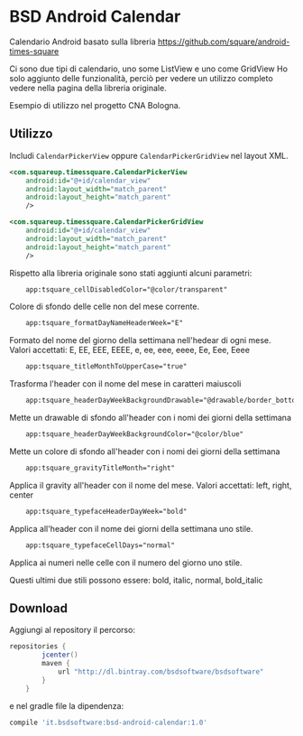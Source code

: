 BSD Android Calendar
==========================

Calendario Android basato sulla libreria https://github.com/square/android-times-square 

Ci sono due tipi di calendario, uno some ListView e uno come GridView
Ho solo aggiunto delle funzionalità, perciò per vedere un utilizzo completo vedere nella pagina della libreria originale.

Esempio di utilizzo nel progetto CNA Bologna.

Utilizzo
-----

Includi `CalendarPickerView` oppure `CalendarPickerGridView` nel layout XML.

```xml
<com.squareup.timessquare.CalendarPickerView
    android:id="@+id/calendar_view"
    android:layout_width="match_parent"
    android:layout_height="match_parent"
    />
```

```xml
<com.squareup.timessquare.CalendarPickerGridView
    android:id="@+id/calendar_view"
    android:layout_width="match_parent"
    android:layout_height="match_parent"
    />
```

Rispetto alla libreria originale sono stati aggiunti alcuni parametri:

```xml
    app:tsquare_cellDisabledColor="@color/transparent"
```
Colore di sfondo delle celle non del mese corrente.

```xml
    app:tsquare_formatDayNameHeaderWeek="E"
```
Formato del nome del giorno della settimana nell'hedear di ogni mese.
Valori accettati: E, EE, EEE, EEEE, e, ee, eee, eeee, Ee, Eee, Eeee

```xml
    app:tsquare_titleMonthToUpperCase="true"
```
Trasforma l'header con il nome del mese in caratteri maiuscoli

```xml
    app:tsquare_headerDayWeekBackgroundDrawable="@drawable/border_bottom"
```
Mette un drawable di sfondo all'header con i nomi dei giorni della settimana 

```xml
    app:tsquare_headerDayWeekBackgroundColor="@color/blue"
```
Mette un colore di sfondo all'header con i nomi dei giorni della settimana 

```xml
    app:tsquare_gravityTitleMonth="right"
```
Applica il gravity all'header con il nome del mese.
Valori accettati: left, right, center

```xml
    app:tsquare_typefaceHeaderDayWeek="bold"
```
Applica all'header con il nome dei giorni della settimana uno stile. 

```xml
    app:tsquare_typefaceCellDays="normal"
```
Applica ai numeri nelle celle con il numero del giorno uno stile.

Questi ultimi due stili possono essere:
bold, italic, normal, bold_italic


Download
--------

Aggiungi al repository il percorso:
```groovy
repositories {
        jcenter()
        maven {
            url "http://dl.bintray.com/bsdsoftware/bsdsoftware"
        }
    }
```
e nel gradle file la dipendenza:
```groovy
compile 'it.bsdsoftware:bsd-android-calendar:1.0'
```

